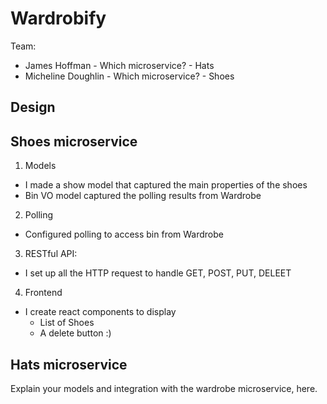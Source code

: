 # Wardrobify

Team:

* James Hoffman - Which microservice? - Hats
* Micheline Doughlin - Which microservice? - Shoes

## Design

## Shoes microservice

1. Models
- I made a show model that captured the main properties of the shoes
- Bin VO model captured the polling results from Wardrobe
2. Polling
- Configured polling to access bin from Wardrobe
3. RESTful API:
- I set up all the HTTP request to handle GET, POST, PUT, DELEET
4. Frontend
- I create react components to display
    - List of Shoes
    - A delete button :)

## Hats microservice

Explain your models and integration with the wardrobe
microservice, here.
